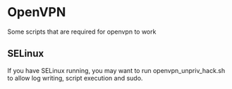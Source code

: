 # OpenVPN

Some scripts that are required for openvpn to work

## SELinux
If you have SELinux running, you may want to run openvpn_unpriv_hack.sh to allow log writing, script execution and sudo.


